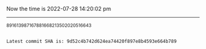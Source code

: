 Now the time is 2022-07-28 14:20:02 pm

---

<small>891613987167881668213502020516643</small>

```txt

Latest commit SHA is: 9d52c4b742d624ea74420f897e8b4593e664b789
```
